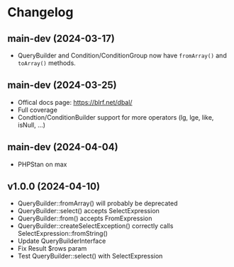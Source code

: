 # Changelog

## main-dev (2024-03-17)

- QueryBuilder and Condition/ConditionGroup now have `fromArray()` and `toArray()` methods.

## main-dev (2024-03-25)

- Offical docs page: https://blrf.net/dbal/
- Full coverage
- Condtion/ConditionBuilder support for more operators (lg, lge, like, isNull, ...)

## main-dev (2024-04-04)

- PHPStan on max

## v1.0.0 (2024-04-10)

- QueryBuilder::fromArray() will probably be deprecated
- QueryBuilder::select() accepts SelectExpression
- QueryBuilder::from() accepts FromExpression
- QueryBuilder::createSelectException() correctly calls SelectExpression::fromString()
- Update QueryBuilderInterface
- Fix Result $rows param
- Test QueryBuilder::select() with SelectExpression
